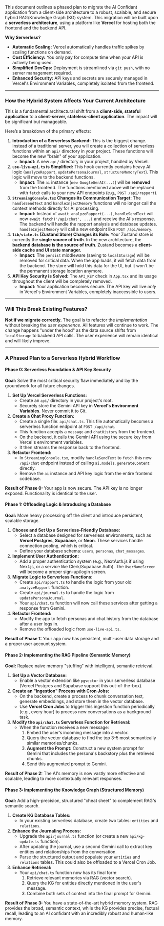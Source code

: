 This document outlines a phased plan to migrate the AI Confidant application from a client-side architecture to a robust, scalable, and secure hybrid RAG/Knowledge Graph (KG) system. This migration will be built upon a **serverless architecture**, using a platform like **Vercel** for hosting both the frontend and the backend API.

**Why Serverless?**
- **Automatic Scaling:** Vercel automatically handles traffic spikes by scaling functions on demand.
- **Cost Efficiency:** You only pay for compute time when your API is actively being used.
- **Simplified DevOps:** Deployment is streamlined via `git push`, with no server management required.
- **Enhanced Security:** API keys and secrets are securely managed in Vercel's Environment Variables, completely isolated from the frontend.

---
### How the Hybrid System Affects Your Current Architecture
This is a fundamental architectural shift from a **client-side, stateful application** to a **client-server, stateless-client application**. The impact will be significant but manageable.

Here’s a breakdown of the primary effects:
1.  **Introduction of a Serverless Backend:** This is the biggest change. Instead of a traditional server, you will create a collection of serverless functions within an `api/` directory in your project. These functions will become the new "brain" of your application.
    *   **Impact:** A new `api/` directory in your project, handled by Vercel.
2.  **`use-live-api.ts` is Simplified:** This hook currently contains heavy AI logic (`analyzeRapport`, `updatePersonaJournal`, `structureMemoryText`). This logic will move to the backend functions.
    *   **Impact:** The `ai` instance (`new GoogleGenAI(...)`) will be **removed** from the frontend. The functions mentioned above will be replaced with `fetch` calls to your new API endpoints (e.g., `POST /api/rapport`).
3.  **`StreamingConsole.tsx` Changes its Communication Target:** The `handleSendText` and `handleInjectMemory` functions will no longer call the context methods directly for AI processing.
    *   **Impact:** Instead of `await analyzeRapport(...)`, `handleSendText` will now `await fetch('/api/chat', ...)` and receive the AI's response. The backend will handle the rapport analysis and database updates. `handleInjectMemory` will call a new endpoint like `POST /api/memory`.
4.  **`lib/state.ts` (Zustand Store) Changes its Role:** Your Zustand store is currently the **single source of truth**. In the new architecture, the **backend database is the source of truth**. Zustand becomes a **client-side cache and UI state manager.**
    *   **Impact:** The `persist` middleware (saving to `localStorage`) will be removed for critical data. When the app loads, it will fetch data from the backend. The store will hold this data for the UI, but it won't be the permanent storage location anymore.
5.  **API Key Security is Solved:** The `API_KEY` check in `App.tsx` and its usage throughout the client will be completely removed.
    *   **Impact:** Your application becomes secure. The API key will live *only* in Vercel's Environment Variables, completely inaccessible to users.

---
### Will This Break Existing Features?
**Not if we migrate correctly.** The goal is to refactor the *implementation* without breaking the *user experience*. All features will continue to work. The change happens "under the hood" as the data source shifts from `localStorage` to backend API calls. The user experience will remain identical and will likely improve.

---
### A Phased Plan to a Serverless Hybrid Workflow

#### Phase 0: Serverless Foundation & API Key Security
**Goal:** Solve the most critical security flaw immediately and lay the groundwork for all future changes.

1.  **Set Up Vercel Serverless Functions:**
    *   Create an `api/` directory in your project's root.
    *   Securely store the Gemini API key in **Vercel's Environment Variables**. Never commit it to Git.
2.  **Create a Chat Proxy Function:**
    *   Create a single file: `api/chat.ts`. This file automatically becomes a serverless function endpoint at `POST /api/chat`.
    *   This function accepts a `message` and `chatHistory` from the frontend.
    *   On the backend, it calls the Gemini API using the secure key from Vercel's environment variables.
    *   It then streams the response back to the frontend.
3.  **Refactor Frontend:**
    *   In `StreamingConsole.tsx`, modify `handleSendText` to `fetch` this new `/api/chat` endpoint instead of calling `ai.models.generateContent` directly.
    *   Remove the `ai` instance and API key logic from the entire frontend codebase.

**Result of Phase 0:** Your app is now secure. The API key is no longer exposed. Functionality is identical to the user.

#### Phase 1: Offloading Logic & Introducing a Database
**Goal:** Move heavy processing off the client and introduce persistent, scalable storage.

1.  **Choose and Set Up a Serverless-Friendly Database:**
    *   Select a database designed for serverless environments, such as **Vercel Postgres**, **Supabase**, or **Neon**. These services handle connection pooling, which is critical.
    *   Define your database schema: `users`, `personas`, `chat_messages`.
2.  **Implement User Authentication:**
    *   Add a proper authentication system (e.g., NextAuth.js if using Next.js, or a service like Clerk/Supabase Auth). The `UserNameScreen` will become a proper sign-up/login screen.
3.  **Migrate Logic to Serverless Functions:**
    *   Create `api/rapport.ts` to handle the logic from your old `analyzeRapport` function.
    *   Create `api/journal.ts` to handle the logic from `updatePersonaJournal`.
    *   Your `api/chat.ts` function will now call these services after getting a response from Gemini.
4.  **Refactor Frontend:**
    *   Modify the app to fetch personas and chat history from the database after a user logs in.
    *   Remove the offloaded logic from `use-live-api.ts`.

**Result of Phase 1:** Your app now has persistent, multi-user data storage and a proper user account system.

#### Phase 2: Implementing the RAG Pipeline (Semantic Memory)
**Goal:** Replace naive memory "stuffing" with intelligent, semantic retrieval.

1.  **Set Up a Vector Database:**
    *   Enable a vector extension like `pgvector` in your serverless database (Vercel Postgres and Supabase support this out-of-the-box).
2.  **Create an "Ingestion" Process with Cron Jobs:**
    *   On the backend, create a process to chunk conversation text, generate embeddings, and store them in the vector database.
    *   Use **Vercel Cron Jobs** to trigger this ingestion function periodically (e.g., every hour) to process new conversations as a background task.
3.  **Modify the `api/chat.ts` Serverless Function for Retrieval:**
    *   When the function receives a new message:
        1.  Embed the user's incoming message into a vector.
        2.  Query the vector database to find the top 3-5 most semantically similar memories/chunks.
        3.  **Augment the Prompt:** Construct a new system prompt for Gemini that includes the persona's backstory plus the retrieved chunks.
        4.  Send this augmented prompt to Gemini.

**Result of Phase 2:** The AI's memory is now vastly more effective and scalable, leading to more contextually relevant responses.

#### Phase 3: Implementing the Knowledge Graph (Structured Memory)
**Goal:** Add a high-precision, structured "cheat sheet" to complement RAG's semantic search.

1.  **Create KG Database Tables:**
    *   In your existing serverless database, create two tables: `entities` and `relations`.
2.  **Enhance the Journaling Process:**
    *   Upgrade the `api/journal.ts` function (or create a new `api/kg-update.ts` function).
    *   After updating the journal, use a second Gemini call to extract key entities and relationships from the conversation.
    *   Parse the structured output and populate your `entities` and `relations` tables. This could also be offloaded to a Vercel Cron Job.
3.  **Enhance Retrieval:**
    *   Your `api/chat.ts` function now has its final form:
        1.  Retrieve relevant memories via RAG (vector search).
        2.  Query the KG for entities directly mentioned in the user's message.
        3.  Combine both sets of context into the final prompt for Gemini.

**Result of Phase 3:** You have a state-of-the-art hybrid memory system. RAG provides the broad, semantic context, while the KG provides precise, factual recall, leading to an AI confidant with an incredibly robust and human-like memory.